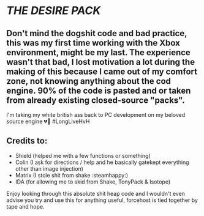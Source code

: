 # ***THE DESIRE PACK***

Don't mind the dogshit code and bad practice, this was my first time working with the Xbox environment, might be my last. 
The experience wasn't that bad, I lost motivation a lot during the making of this because I came out of my comfort zone, not knowing anything about the cod engine. 
90% of the code is pasted and or taken from already existing closed-source "packs".
---


I'm taking my white british ass back to PC development on my beloved source engine 💔🙏 #LongLiveHvH

Credits to:
---

* Shield (helped me with a few functions or something)
* Colin (I ask for directions / help and he basically gatekept everything other than image injection)
* Matrix (I stole shit from shake :steamhappy:)
* IDA (for allowing me to skid from Shake, TonyPack \& Isotope)



Enjoy looking through this absolute shit heap code and I wouldn't even advise you try and use this for anything useful, forcehost is tied together by tape and hope.

